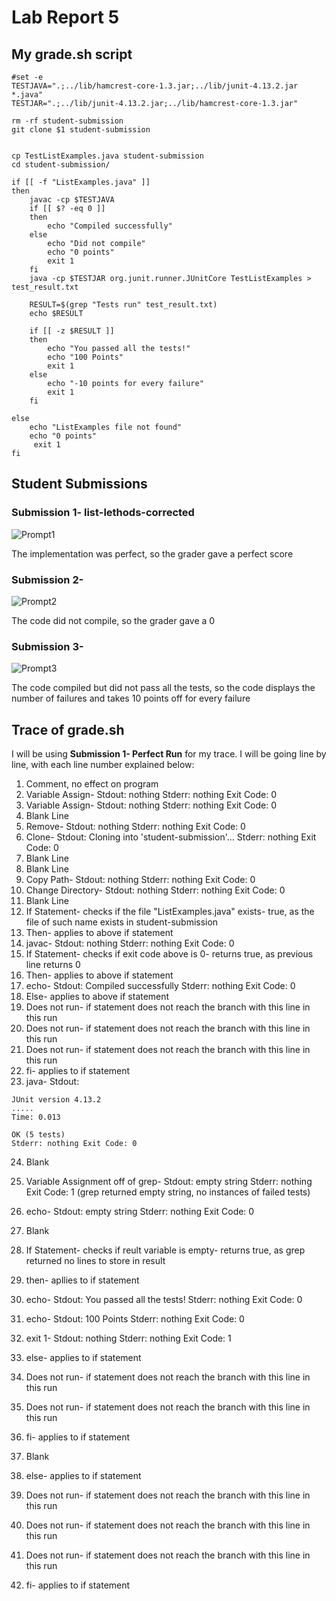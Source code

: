 # Lab Report 5

## My grade.sh script
```
#set -e
TESTJAVA=".;../lib/hamcrest-core-1.3.jar;../lib/junit-4.13.2.jar *.java"
TESTJAR=".;../lib/junit-4.13.2.jar;../lib/hamcrest-core-1.3.jar"

rm -rf student-submission
git clone $1 student-submission


cp TestListExamples.java student-submission
cd student-submission/

if [[ -f "ListExamples.java" ]]
then 
    javac -cp $TESTJAVA 
    if [[ $? -eq 0 ]]
    then
        echo "Compiled successfully"
    else 
        echo "Did not compile"
        echo "0 points"
        exit 1
    fi
    java -cp $TESTJAR org.junit.runner.JUnitCore TestListExamples > test_result.txt

    RESULT=$(grep "Tests run" test_result.txt)
    echo $RESULT

    if [[ -z $RESULT ]]
    then
        echo "You passed all the tests!"
        echo "100 Points"
        exit 1
    else
        echo "-10 points for every failure"
        exit 1
    fi

else
    echo "ListExamples file not found"
    echo "0 points"
     exit 1
fi
```

## Student Submissions

### Submission 1- list-lethods-corrected
![Prompt1](https://user-images.githubusercontent.com/70072541/204251294-bbbf0324-1b9a-4a3e-a80b-51f1d4b92fa1.png)

The implementation was perfect, so the grader gave a perfect score
### Submission 2- 
![Prompt2](https://user-images.githubusercontent.com/70072541/204251370-de2f7026-a0be-4452-ad1a-c00b964fd900.png)

The code did not compile, so the grader gave a 0
### Submission 3- 
![Prompt3](https://user-images.githubusercontent.com/70072541/204251411-19a84ce2-bf92-4d50-8d1e-c78f7a4146eb.png)

The code compiled but did not pass all the tests, so the code displays the number of failures and takes 10 points off for every failure

## Trace of grade.sh
I will be using **Submission 1- Perfect Run** for my trace. I will be going line by line, with each line number explained below:
1. Comment, no effect on program
2. Variable Assign- Stdout: nothing Stderr: nothing Exit Code: 0
3. Variable Assign- Stdout: nothing Stderr: nothing Exit Code: 0
4. Blank Line
5. Remove- Stdout: nothing Stderr: nothing Exit Code: 0
6. Clone- Stdout: Cloning into 'student-submission'... Stderr: nothing Exit Code: 0
7. Blank Line
8. Blank Line
9. Copy Path- Stdout: nothing Stderr: nothing Exit Code: 0
10. Change Directory- Stdout: nothing Stderr: nothing Exit Code: 0
11. Blank Line
12. If Statement- checks if the file "ListExamples.java" exists- true, as the file of such name exists in student-submission
13. Then- applies to above if statement
14. javac- Stdout: nothing Stderr: nothing Exit Code: 0
15. If Statement- checks if exit code above is 0- returns true, as previous line returns 0
16. Then- applies to above if statement
17. echo- Stdout: Compiled successfully Stderr: nothing Exit Code: 0
18. Else- applies to above if statement
19. Does not run- if statement does not reach the branch with this line in this run
20. Does not run- if statement does not reach the branch with this line in this run
21. Does not run- if statement does not reach the branch with this line in this run
22. fi- applies to if statement
23. java- Stdout: 
```
JUnit version 4.13.2
.....
Time: 0.013

OK (5 tests) 
Stderr: nothing Exit Code: 0
```
24. Blank 


26. Variable Assignment off of grep- Stdout: empty string Stderr: nothing Exit Code: 1 (grep returned empty string, no instances of failed tests)


28. echo- Stdout: empty string Stderr: nothing Exit Code: 0


30. Blank


32. If Statement- checks if reult variable is empty- returns true, as grep returned no lines to store in result
33. then- apllies to if statement
34. echo- Stdout: You passed all the tests! Stderr: nothing Exit Code: 0
35. echo- Stdout: 100 Points Stderr: nothing Exit Code: 0
36. exit 1- Stdout: nothing Stderr: nothing Exit Code: 1
37. else- applies to if statement
38. Does not run- if statement does not reach the branch with this line in this run
39. Does not run- if statement does not reach the branch with this line in this run
40. fi- applies to if statement
41. Blank
42. else- applies to if statement
43. Does not run- if statement does not reach the branch with this line in this run
44. Does not run- if statement does not reach the branch with this line in this run
45. Does not run- if statement does not reach the branch with this line in this run
46. fi- applies to if statement
